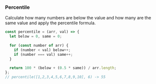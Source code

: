 ### Percentile

Calculate how many numbers are below the value and how many are the same value and
apply the percentile formula.

```js
const percentile = (arr, val) => {
  let below = 0, same = 0;
  
  for (const number of arr) {
    if (number < val) below++;
    if (number === val) same++;
  }
  
  return 100 * (below + (0.5 * same)) / arr.length;
};
// percentile([1,2,3,4,5,6,7,8,9,10], 6) -> 55
 ```
